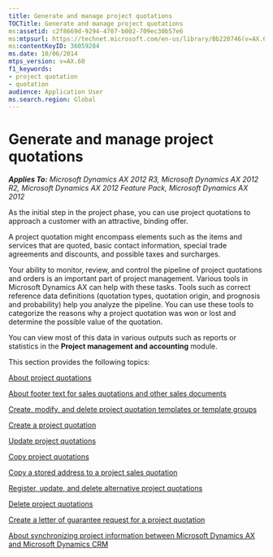 ```yaml
---
title: Generate and manage project quotations
TOCTitle: Generate and manage project quotations
ms:assetid: c2f8669d-9294-4707-b002-709ec30b57e6
ms:mtpsurl: https://technet.microsoft.com/en-us/library/Bb220746(v=AX.60)
ms:contentKeyID: 36059284
ms.date: 10/06/2014
mtps_version: v=AX.60
f1_keywords:
- project quotation
- quotation
audience: Application User
ms.search.region: Global
---
```


# Generate and manage project quotations 


_**Applies To:** Microsoft Dynamics AX 2012 R3, Microsoft Dynamics AX 2012 R2, Microsoft Dynamics AX 2012 Feature Pack, Microsoft Dynamics AX 2012_

As the initial step in the project phase, you can use project quotations to approach a customer with an attractive, binding offer.

A project quotation might encompass elements such as the items and services that are quoted, basic contact information, special trade agreements and discounts, and possible taxes and surcharges.

Your ability to monitor, review, and control the pipeline of project quotations and orders is an important part of project management. Various tools in Microsoft Dynamics AX can help with these tasks. Tools such as correct reference data definitions (quotation types, quotation origin, and prognosis and probability) help you analyze the pipeline. You can use these tools to categorize the reasons why a project quotation was won or lost and determine the possible value of the quotation.

You can view most of this data in various outputs such as reports or statistics in the **Project management and accounting** module.

This section provides the following topics:

[About project quotations](about-project-quotations.md)

[About footer text for sales quotations and other sales documents](about-footer-text-for-sales-quotations-and-other-sales-documents.md)

[Create, modify, and delete project quotation templates or template groups](create-modify-and-delete-project-quotation-templates-or-template-groups.md)

[Create a project quotation](create-a-project-quotation.md)

[Update project quotations](update-project-quotations.md)

[Copy project quotations](copy-project-quotations.md)

[Copy a stored address to a project sales quotation](copy-a-stored-address-to-a-project-sales-quotation.md)

[Register, update, and delete alternative project quotations](register-update-and-delete-alternative-project-quotations.md)

[Delete project quotations](delete-project-quotations.md)

[Create a letter of guarantee request for a project quotation](create-a-letter-of-guarantee-request-for-a-project-quotation.md)

[About synchronizing project information between Microsoft Dynamics AX and Microsoft Dynamics CRM](about-synchronizing-project-information-between-microsoft-dynamics-ax-and-microsoft-dynamics-crm.md)

  


